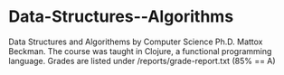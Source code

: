 # Data-Structures--Algorithms
Data Structures and Algorithems by Computer Science Ph.D. Mattox Beckman. 
The course was taught in Clojure, a functional programming language. Grades are listed under /reports/grade-report.txt (85% == A)
